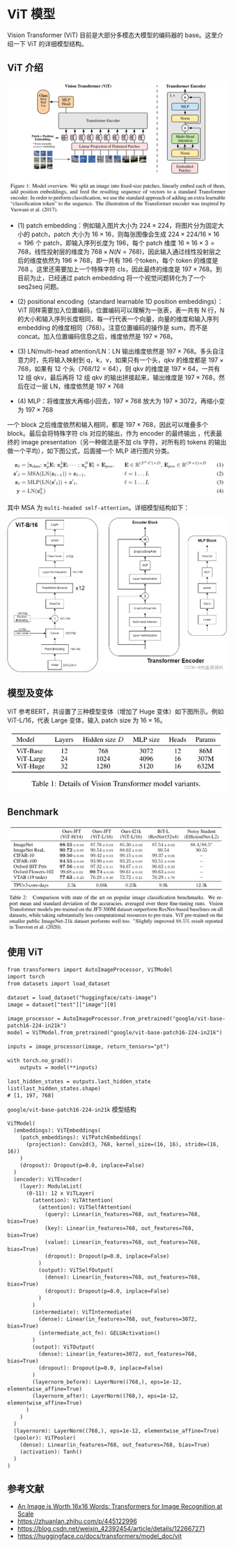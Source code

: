 # ViT 模型

Vision Transformer (ViT) 目前是大部分多模态大模型的编码器的 base。这里介绍一下 ViT 的详细模型结构。


## ViT 介绍

![](./assets/vit_model.png)

- (1) patch embedding：例如输入图片大小为 $224 \times 224$，将图片分为固定大小的 patch，patch 大小为 $16 \times 16$，则每张图像会生成 $224 \times 224 /16\times 16=196$ 个 patch，即输入序列长度为 $196$，每个 patch 维度 $16 \times 16 \times 3=768$，线性投射层的维度为 $768 \times N (N=768)$，因此输入通过线性投射层之后的维度依然为 $196 \times 768$，即一共有 $196$ 个token，每个 token 的维度是 $768$ 。这里还需要加上一个特殊字符 cls，因此最终的维度是 $197 \times 768$。到目前为止，已经通过 patch embedding 将一个视觉问题转化为了一个 seq2seq 问题。

- (2) positional encoding（standard learnable 1D position embeddings）：ViT 同样需要加入位置编码，位置编码可以理解为一张表，表一共有 N 行，N 的大小和输入序列长度相同，每一行代表一个向量，向量的维度和输入序列 embedding 的维度相同（768）。注意位置编码的操作是 sum，而不是 concat。加入位置编码信息之后，维度依然是 $197 \times 768$。

- (3) LN/multi-head attention/LN：LN 输出维度依然是 $197 \times 768$。多头自注意力时，先将输入映射到 q，k，v，如果只有一个头，qkv 的维度都是 $197\times768$，如果有 $12$ 个头（$768/12=64$），则 qkv 的维度是 $197\times64$，一共有 12 组 qkv，最后再将 12 组 qkv 的输出拼接起来，输出维度是 $197 \times 768$，然后在过一层 LN，维度依然是 $197\times768$

- (4) MLP：将维度放大再缩小回去，$197 \times 768$ 放大为 $197 \times 3072$，再缩小变为 $197 \times 768$

一个 block 之后维度依然和输入相同，都是 $197 \times 768$，因此可以堆叠多个block。最后会将特殊字符 cls 对应的输出，作为 encoder 的最终输出 ，代表最终的 image presentation（另一种做法是不加 cls 字符，对所有的 tokens 的输出做一个平均），如下图公式，后面接一个 MLP 进行图片分类。

![](./assets/vit_model_formula.png)

其中 MSA 为 `multi-headed self-attention`。详细模型结构如下：

![](./assets/vit_model_detail.png)

## 模型及变体

ViT 参考BERT，共设置了三种模型变体（增加了 Huge 变体）如下图所示。例如 ViT-L/16，代表 Large 变体，输入 patch size 为 $16 \times 16$。

![](./assets/vit_model_list.png)

## Benchmark

![](./assets/vit_model_benchmark.png)

## 使用 ViT

```
from transformers import AutoImageProcessor, ViTModel
import torch
from datasets import load_dataset

dataset = load_dataset("huggingface/cats-image")
image = dataset["test"]["image"][0]

image_processor = AutoImageProcessor.from_pretrained("google/vit-base-patch16-224-in21k")
model = ViTModel.from_pretrained("google/vit-base-patch16-224-in21k")

inputs = image_processor(image, return_tensors="pt")

with torch.no_grad():
    outputs = model(**inputs)

last_hidden_states = outputs.last_hidden_state
list(last_hidden_states.shape)
# [1, 197, 768]
```

`google/vit-base-patch16-224-in21k` 模型结构
```
ViTModel(
  (embeddings): ViTEmbeddings(
    (patch_embeddings): ViTPatchEmbeddings(
      (projection): Conv2d(3, 768, kernel_size=(16, 16), stride=(16, 16))
    )
    (dropout): Dropout(p=0.0, inplace=False)
  )
  (encoder): ViTEncoder(
    (layer): ModuleList(
      (0-11): 12 x ViTLayer(
        (attention): ViTAttention(
          (attention): ViTSelfAttention(
            (query): Linear(in_features=768, out_features=768, bias=True)
            (key): Linear(in_features=768, out_features=768, bias=True)
            (value): Linear(in_features=768, out_features=768, bias=True)
            (dropout): Dropout(p=0.0, inplace=False)
          )
          (output): ViTSelfOutput(
            (dense): Linear(in_features=768, out_features=768, bias=True)
            (dropout): Dropout(p=0.0, inplace=False)
          )
        )
        (intermediate): ViTIntermediate(
          (dense): Linear(in_features=768, out_features=3072, bias=True)
          (intermediate_act_fn): GELUActivation()
        )
        (output): ViTOutput(
          (dense): Linear(in_features=3072, out_features=768, bias=True)
          (dropout): Dropout(p=0.0, inplace=False)
        )
        (layernorm_before): LayerNorm((768,), eps=1e-12, elementwise_affine=True)
        (layernorm_after): LayerNorm((768,), eps=1e-12, elementwise_affine=True)
      )
    )
  )
  (layernorm): LayerNorm((768,), eps=1e-12, elementwise_affine=True)
  (pooler): ViTPooler(
    (dense): Linear(in_features=768, out_features=768, bias=True)
    (activation): Tanh()
  )
)
```


## 参考文献
- [An Image is Worth 16x16 Words: Transformers for Image Recognition at Scale](https://arxiv.org/abs/2010.11929)
- https://zhuanlan.zhihu.com/p/445122996
- https://blog.csdn.net/weixin_42392454/article/details/122667271
- https://huggingface.co/docs/transformers/model_doc/vit